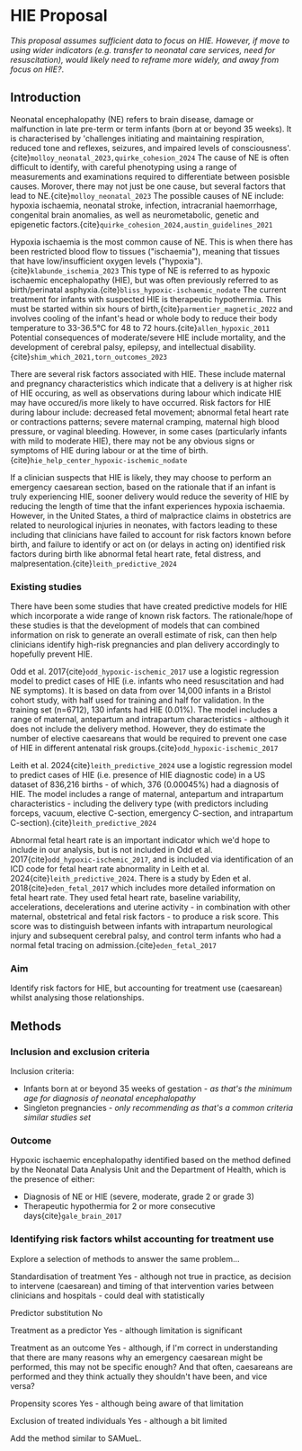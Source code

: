 # HIE Proposal

*This proposal assumes sufficient data to focus on HIE. However, if move to using wider indicators (e.g. transfer to neonatal care services, need for resuscitation), would likely need to reframe more widely, and away from focus on HIE?*.

## Introduction

Neonatal encephalopathy (NE) refers to brain disease, damage or malfunction in late pre-term or term infants (born at or beyond 35 weeks). It is characterised by 'challenges initiating and maintaining respiration, reduced tone and reflexes, seizures, and impaired levels of consciousness'.{cite}`molloy_neonatal_2023,quirke_cohesion_2024` The cause of NE is often difficult to identify, with careful phenotyping using a range of measurements and examinations required to differentiate between posisble causes. Morover, there may not just be one cause, but several factors that lead to NE.{cite}`molloy_neonatal_2023` The possible causes of NE include: hypoxia ischaemia, neonatal stroke, infection, intracranial haemorrhage, congenital brain anomalies, as well as neurometabolic, genetic and epigenetic factors.{cite}`quirke_cohesion_2024,austin_guidelines_2021`

Hypoxia ischaemia is the most common cause of NE. This is when there has been restricted blood flow to tissues ("ischaemia"), meaning that tissues that have low/insufficient oxygen levels ("hypoxia").{cite}`klabunde_ischemia_2023` This type of NE is referred to as hypoxic ischaemic encephalopathy (HIE), but was often previously referred to as birth/perinatal asphyxia.{cite}`bliss_hypoxic-ischaemic_nodate` The current treatment for infants with suspected HIE is therapeutic hypothermia. This must be started within six hours of birth,{cite}`parmentier_magnetic_2022` and involves cooling of the infant's head or whole body to reduce their body temperature to 33-36.5°C for 48 to 72 hours.{cite}`allen_hypoxic_2011` Potential consequences of moderate/severe HIE include mortality, and the development of cerebral palsy, epilepsy, and intellectual disability.{cite}`shim_which_2021,torn_outcomes_2023`

There are several risk factors associated with HIE. These include maternal and pregnancy characteristics which indicate that a delivery is at higher risk of HIE occuring, as well as observations during labour which indicate HIE may have occured/is more likely to have occurred. Risk factors for HIE during labour include: decreased fetal movement; abnormal fetal heart rate or contractions patterns; severe maternal cramping, maternal high blood pressure, or vaginal bleeding. However, in some cases (particularly infants with mild to moderate HIE), there may not be any obvious signs or symptoms of HIE during labour or at the time of birth.{cite}`hie_help_center_hypoxic-ischemic_nodate`

If a clinician suspects that HIE is likely, they may choose to perform an emergency caesarean section, based on the rationale that if an infant is truly experiencing HIE, sooner delivery would reduce the severity of HIE by reducing the length of time that the infant experiences hypoxia ischaemia. However, in the United States, a third of malpractice claims in obstetrics are related to neurological injuries in neonates, with factors leading to these including that clinicians have failed to account for risk factors known before birth, and failure to identify or act on (or delays in acting on) identified risk factors during birth like abnormal fetal heart rate, fetal distress, and malpresentation.{cite}`leith_predictive_2024`

### Existing studies

There have been some studies that have created predictive models for HIE which incorporate a wide range of known risk factors. The rationale/hope of these studies is that the development of models that can combined information on risk to generate an overall estimate of risk, can then help clinicians identify high-risk pregnancies and plan delivery accordingly to hopefully prevent HIE.

Odd et al. 2017{cite}`odd_hypoxic-ischemic_2017` use a logistic regression model to predict cases of HIE (i.e. infants who need resuscitation and had NE symptoms). It is based on data from over 14,000 infants in a Bristol cohort study, with half used for training and half for validation. In the training set (n=6712), 130 infants had HIE (0.01%). The model includes a range of maternal, antepartum and intrapartum characteristics - although it does not include the delivery method. However, they do estimate the number of elective caesareans that would be required to prevent one case of HIE in different antenatal risk groups.{cite}`odd_hypoxic-ischemic_2017`

Leith et al. 2024{cite}`leith_predictive_2024` use a logistic regression model to predict cases of HIE (i.e. presence of HIE diagnostic code) in a US dataset of 836,216 births - of which, 376 (0.00045%) had a diagnosis of HIE. The model includes a range of maternal, antepartum and intrapartum characteristics - including the delivery type (with predictors including forceps, vacuum, elective C-section, emergency C-section, and intrapartum C-section).{cite}`leith_predictive_2024`

Abnormal fetal heart rate is an important indicator which we'd hope to include in our analysis, but is not included in Odd et al. 2017{cite}`odd_hypoxic-ischemic_2017`, and is included via identification of an ICD code for fetal heart rate abnormality in Leith et al. 2024{cite}`leith_predictive_2024`. There is a study by Eden et al. 2018{cite}`eden_fetal_2017` which includes more detailed information on fetal heart rate. They used fetal heart rate, baseline variability, accelerations, decelerations and uterine activity - in combination with other maternal, obstetrical and fetal risk factors - to produce a risk score. This score was to distinguish between infants with intrapartum neurological injury and subsequent cerebral palsy, and control term infants who had a normal fetal tracing on admission.{cite}`eden_fetal_2017`

### Aim

Identify risk factors for HIE, but accounting for treatment use (caesarean) whilst analysing those relationships.

## Methods

### Inclusion and exclusion criteria

Inclusion criteria:
* Infants born at or beyond 35 weeks of gestation - *as that's the minimum age for diagnosis of neonatal encephalopathy*
* Singleton pregnancies - *only recommending as that's a common criteria similar studies set*

### Outcome

Hypoxic ischaemic encephalopathy identified based on the method defined by the Neonatal Data Analysis Unit and the Department of Health, which is the presence of either:
* Diagnosis of NE or HIE (severe, moderate, grade 2 or grade 3)
* Therapeutic hypothermia for 2 or more consecutive days{cite}`gale_brain_2017`

### Identifying risk factors whilst accounting for treatment use

Explore a selection of methods to answer the same problem...

Standardisation of treatment
Yes - although not true in practice, as decision to intervene (caesarean) and timing of that intervention varies between clinicians and hospitals - could deal with statistically 

Predictor substitution 
No

Treatment as a predictor
Yes - although limitation is significant

Treatment as an outcome
Yes - although, if I'm correct in understanding that there are many reasons why an emergency caesarean might be performed, this may not be specific enough? And that often, caesareans are performed and they think actually they shouldn't have been, and vice versa? 

Propensity scores
Yes - although being aware of that limitation

Exclusion of treated individuals
Yes - although a bit limited

Add the method similar to SAMueL.